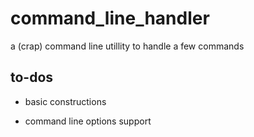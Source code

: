 # command_line_handler

a (crap) command line utillity to handle a few commands

## to-dos

- basic constructions

- command line options support